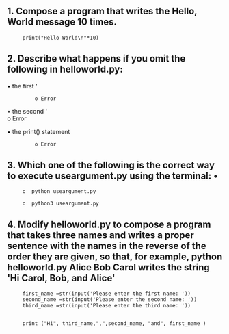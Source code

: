 ## 1. Compose a program that writes the Hello, World message 10 times. 
		 print("Hello World\n"*10)

## 2. Describe what happens if you omit the following in helloworld.py: 
•	the first '  

			 o Error  

•	the second '  
			 o Error  

•	the print() statement  

			 o Error  

## 3. Which one of the following is the correct way to execute useargument.py using the terminal: •
		 o	python useargument.py  

		 o	python3 useargument.py  

## 4. Modify helloworld.py to compose a program that takes three names and writes a proper sentence with the names in the reverse of the order they are given, so that, for example, python helloworld.py Alice Bob Carol writes the string 'Hi Carol, Bob, and Alice'

		 first_name =str(input('Please enter the first name: '))
		 second_name =str(input('Please enter the second name: '))
		 third_name =str(input('Please enter the third name: '))


		 print ("Hi", third_name,",",second_name, "and", first_name )

